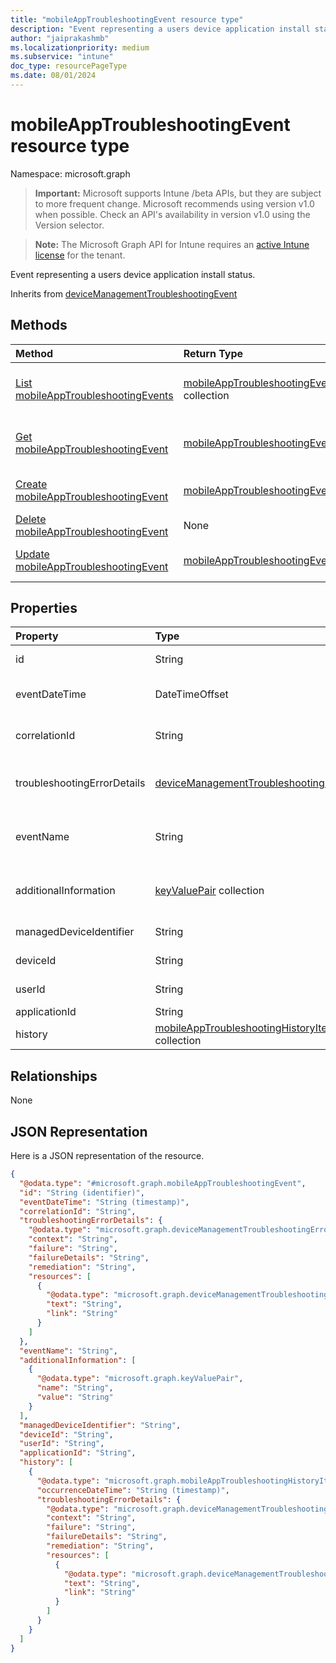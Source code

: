 ```yaml
---
title: "mobileAppTroubleshootingEvent resource type"
description: "Event representing a users device application install status."
author: "jaiprakashmb"
ms.localizationpriority: medium
ms.subservice: "intune"
doc_type: resourcePageType
ms.date: 08/01/2024
---
```


# mobileAppTroubleshootingEvent resource type

Namespace: microsoft.graph

> **Important:** Microsoft supports Intune /beta APIs, but they are subject to more frequent change. Microsoft recommends using version v1.0 when possible. Check an API's availability in version v1.0 using the Version selector.

> **Note:** The Microsoft Graph API for Intune requires an [active Intune license](https://go.microsoft.com/fwlink/?linkid=839381) for the tenant.

Event representing a users device application install status.


Inherits from [deviceManagementTroubleshootingEvent](../resources/intune-troubleshooting-devicemanagementtroubleshootingevent.md)

## Methods
|Method|Return Type|Description|
|:---|:---|:---|
|[List mobileAppTroubleshootingEvents](../api/intune-troubleshooting-mobileapptroubleshootingevent-list.md)|[mobileAppTroubleshootingEvent](../resources/intune-troubleshooting-mobileapptroubleshootingevent.md) collection|List properties and relationships of the [mobileAppTroubleshootingEvent](../resources/intune-troubleshooting-mobileapptroubleshootingevent.md) objects.|
|[Get mobileAppTroubleshootingEvent](../api/intune-troubleshooting-mobileapptroubleshootingevent-get.md)|[mobileAppTroubleshootingEvent](../resources/intune-troubleshooting-mobileapptroubleshootingevent.md)|Read properties and relationships of the [mobileAppTroubleshootingEvent](../resources/intune-troubleshooting-mobileapptroubleshootingevent.md) object.|
|[Create mobileAppTroubleshootingEvent](../api/intune-troubleshooting-mobileapptroubleshootingevent-create.md)|[mobileAppTroubleshootingEvent](../resources/intune-troubleshooting-mobileapptroubleshootingevent.md)|Create a new [mobileAppTroubleshootingEvent](../resources/intune-troubleshooting-mobileapptroubleshootingevent.md) object.|
|[Delete mobileAppTroubleshootingEvent](../api/intune-troubleshooting-mobileapptroubleshootingevent-delete.md)|None|Deletes a [mobileAppTroubleshootingEvent](../resources/intune-troubleshooting-mobileapptroubleshootingevent.md).|
|[Update mobileAppTroubleshootingEvent](../api/intune-troubleshooting-mobileapptroubleshootingevent-update.md)|[mobileAppTroubleshootingEvent](../resources/intune-troubleshooting-mobileapptroubleshootingevent.md)|Update the properties of a [mobileAppTroubleshootingEvent](../resources/intune-troubleshooting-mobileapptroubleshootingevent.md) object.|

## Properties
|Property|Type|Description|
|:---|:---|:---|
|id|String|UUID for the object Inherited from [deviceManagementTroubleshootingEvent](../resources/intune-troubleshooting-devicemanagementtroubleshootingevent.md)|
|eventDateTime|DateTimeOffset|Time when the event occurred . Inherited from [deviceManagementTroubleshootingEvent](../resources/intune-troubleshooting-devicemanagementtroubleshootingevent.md)|
|correlationId|String|Id used for tracing the failure in the service. Inherited from [deviceManagementTroubleshootingEvent](../resources/intune-troubleshooting-devicemanagementtroubleshootingevent.md)|
|troubleshootingErrorDetails|[deviceManagementTroubleshootingErrorDetails](../resources/intune-troubleshooting-devicemanagementtroubleshootingerrordetails.md)|Object containing detailed information about the error and its remediation. Inherited from [deviceManagementTroubleshootingEvent](../resources/intune-troubleshooting-devicemanagementtroubleshootingevent.md)|
|eventName|String|Event Name corresponding to the Troubleshooting Event. It is an Optional field Inherited from [deviceManagementTroubleshootingEvent](../resources/intune-troubleshooting-devicemanagementtroubleshootingevent.md)|
|additionalInformation|[keyValuePair](../resources/intune-shared-keyvaluepair.md) collection|A set of string key and string value pairs which provides additional information on the Troubleshooting event Inherited from [deviceManagementTroubleshootingEvent](../resources/intune-troubleshooting-devicemanagementtroubleshootingevent.md)|
|managedDeviceIdentifier|String|Device identifier created or collected by Intune.|
|deviceId|String|Device identifier created or collected by Intune.|
|userId|String|Identifier for the user that tried to enroll the device.|
|applicationId|String|Intune application identifier.|
|history|[mobileAppTroubleshootingHistoryItem](../resources/intune-troubleshooting-mobileapptroubleshootinghistoryitem.md) collection|Intune Mobile Application Troubleshooting History Item|

## Relationships
None

## JSON Representation
Here is a JSON representation of the resource.
<!-- {
  "blockType": "resource",
  "keyProperty": "id",
  "@odata.type": "microsoft.graph.mobileAppTroubleshootingEvent"
}
-->
``` json
{
  "@odata.type": "#microsoft.graph.mobileAppTroubleshootingEvent",
  "id": "String (identifier)",
  "eventDateTime": "String (timestamp)",
  "correlationId": "String",
  "troubleshootingErrorDetails": {
    "@odata.type": "microsoft.graph.deviceManagementTroubleshootingErrorDetails",
    "context": "String",
    "failure": "String",
    "failureDetails": "String",
    "remediation": "String",
    "resources": [
      {
        "@odata.type": "microsoft.graph.deviceManagementTroubleshootingErrorResource",
        "text": "String",
        "link": "String"
      }
    ]
  },
  "eventName": "String",
  "additionalInformation": [
    {
      "@odata.type": "microsoft.graph.keyValuePair",
      "name": "String",
      "value": "String"
    }
  ],
  "managedDeviceIdentifier": "String",
  "deviceId": "String",
  "userId": "String",
  "applicationId": "String",
  "history": [
    {
      "@odata.type": "microsoft.graph.mobileAppTroubleshootingHistoryItem",
      "occurrenceDateTime": "String (timestamp)",
      "troubleshootingErrorDetails": {
        "@odata.type": "microsoft.graph.deviceManagementTroubleshootingErrorDetails",
        "context": "String",
        "failure": "String",
        "failureDetails": "String",
        "remediation": "String",
        "resources": [
          {
            "@odata.type": "microsoft.graph.deviceManagementTroubleshootingErrorResource",
            "text": "String",
            "link": "String"
          }
        ]
      }
    }
  ]
}
```